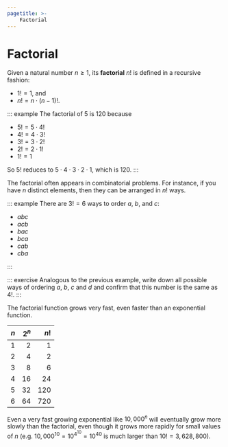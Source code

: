 ```yaml
---
pagetitle: >-
    Factorial
---
```


# Factorial

Given a natural number $n \geq 1$, its **factorial** $n!$ is defined in a recursive fashion:

- $1! = 1$, and
- $n! = n \cdot (n - 1)!$.

::: example
The factorial of $5$ is $120$ because


- $5! = 5 \cdot 4!$
- $4! = 4 \cdot 3!$
- $3! = 3 \cdot 2!$
- $2! = 2 \cdot 1!$
- $1! = 1$


So $5!$ reduces to $5 \cdot 4 \cdot 3 \cdot 2 \cdot 1$, which is $120$.
:::

The factorial often appears in combinatorial problems.
For instance, if you have $n$ distinct elements, then they can be arranged in $n!$ ways.

::: example
There are $3! = 6$ ways to order $a$, $b$, and $c$:


- $abc$
- $acb$
- $bac$
- $bca$
- $cab$
- $cba$

:::

::: exercise
Analogous to the previous example, write down all possible ways of ordering $a$, $b$, $c$ and $d$ and confirm that this number is the same as $4!$.
:::

The factorial function grows very fast, even faster than an exponential function.

| $n$ | $2^n$ | $n!$ |
| --: | --:   | --:  |
| 1   | 2     | 1    |
| 2   | 4     | 2    |
| 3   | 8     | 6    |
| 4   | 16    | 24   |
| 5   | 32    | 120  |
| 6   | 64    | 720  |

Even a very fast growing exponential like $10,000^n$ will eventually grow more slowly than the factorial, even though it grows more rapidly for small values of $n$ (e.g. $10,000^{10} = 10^{4^{10}} = 10^{40}$ is much larger than $10! = 3,628,800$).
